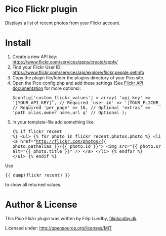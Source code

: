 # Pico Flickr plugin

Displays a list of recent photos from your Flickr account.


# Install

1. Create a new API key: https://www.flickr.com/services/apps/create/apply/
2. Find your Flickr User ID: https://www.flickr.com/services/api/explore/flickr.people.getInfo 
3. Copy the plugin file/folder the plugins directory of your Pico site.
4. Open the Pico config.php and add these settings (See [Flickr API documentation](https://www.flickr.com/services/api/flickr.photos.search.html) for more options):
       <pre>$config['custom_flickr_values'] = array(
           'api_key'   => '[YOUR_API_KEY]',               // Required
           'user_id'   => '[YOUR_FLICKR_USER_ID]',        // Required
	       'per_page'  => 16,                             // Optional
           'extras'    => 'path_alias,owner_name,url_q'   // Optional
       );</pre>
5. In your template-file add something like:
       <pre>{% if flickr_recent %}
       &lt;ul&gt;
           {% for photo in flickr_recent.photos.photo %}
                &lt;li&gt;
                    &lt;a href="http://flickr.com/photos/{{ photo.pathalias }}/{{ photo.id }}"&gt;
                       &lt;img src="{{ photo.url_q }}" alt="{{ photo.title }}" /&gt;
                    &lt;/a&gt;
                &lt;/li&gt;
           {% endfor %}
       &lt;/ul&gt;
       {% endif %}</pre>

Use <pre>{{ dump(flickr_recent) }}</pre> to show all returned values.

    
# Author & License

This Pico Flickr plugin was written by Filip Lundby, [filiplundby.dk](http://filiplundby.dk)

Licensed under: http://opensource.org/licenses/MIT